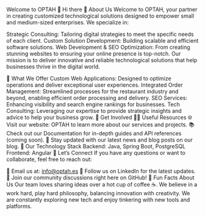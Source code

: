 Welcome to OPTAH 🌟
Hi there 👋
About Us
Welcome to OPTAH, your partner in creating customized technological solutions designed to empower small and medium-sized enterprises. We specialize in:

Strategic Consulting: Tailoring digital strategies to meet the specific needs of each client.
Custom Solution Development: Building scalable and efficient software solutions.
Web Development & SEO Optimization: From creating stunning websites to ensuring your online presence is top-notch.
Our mission is to deliver innovative and reliable technological solutions that help businesses thrive in the digital world.

🔧 What We Offer
Custom Web Applications: Designed to optimize operations and deliver exceptional user experiences.
Integrated Order Management: Streamlined processes for the restaurant industry and beyond, enabling efficient order processing and delivery.
SEO Services: Enhancing visibility and search engine rankings for businesses.
Tech Consulting: Leveraging our expertise to provide strategic insights and advice to help your business grow.
🌱 Get Involved
👩‍💻 Useful Resources
🌐 Visit our website: OPTAH to learn more about our services and projects.
📚 Check out our Documentation for in-depth guides and API references (coming soon).
📝 Stay updated with our latest news and blog posts on our blog.
🚀 Our Technology Stack
Backend: Java, Spring Boot, PostgreSQL
Frontend: Angular
🤝 Let’s Connect
If you have any questions or want to collaborate, feel free to reach out:

📧 Email us at: info@optah.es
📱 Follow us on LinkedIn for the latest updates.
💬 Join our community discussions right here on GitHub!
🍿 Fun Facts About Us
Our team loves sharing ideas over a hot cup of coffee ☕.
We believe in a work hard, play hard philosophy, balancing innovation with creativity.
We are constantly exploring new tech and enjoy tinkering with new tools and platforms.

